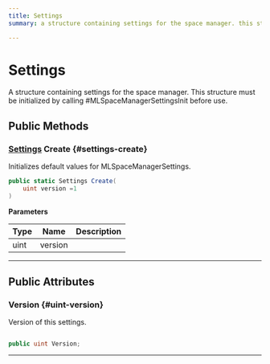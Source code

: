 ```yaml
---
title: Settings
summary: a structure containing settings for the space manager. this structure must be initialized by calling #mlspacemanagersettingsinit before use. 

---
```


# Settings




A structure containing settings for the space manager. This structure must be initialized by calling #MLSpaceManagerSettingsInit before use.   





## Public Methods

### [Settings](/versioned_docs/version-31-Aug-2023/unity-api/api/UnityEngine.XR.MagicLeap/MLSpace/UnityEngine.XR.MagicLeap.MLSpace.Settings.md) Create {#settings-create}

Initializes default values for MLSpaceManagerSettings. 

```csharp
public static Settings Create(
    uint version =1
)
```


**Parameters**

| Type | Name  | Description  | 
|--|--|--|
| uint |version||






-----------

## Public Attributes

### Version {#uint-version}

Version of this settings. 

```csharp

public uint Version;

```






-----------


